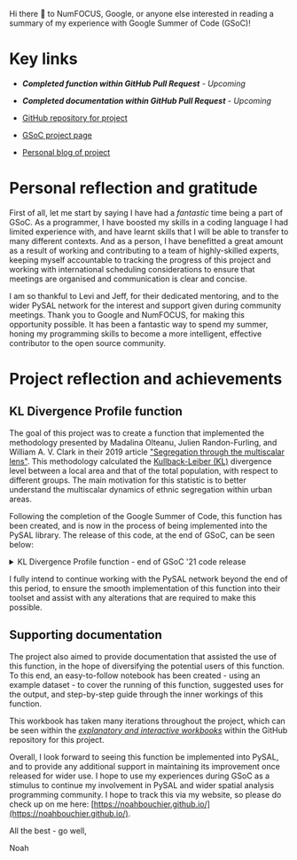 Hi there :wave: to NumFOCUS, Google, or anyone else interested in reading a summary of my experience with Google Summer of Code (GSoC)!

# Key links

- ***Completed function within GitHub Pull Request*** - *Upcoming*
- ***Completed documentation within GitHub Pull Request*** - *Upcoming*


- [GitHub repository for project](https://github.com/noahbouchier/GSoC-PySAL-21)
- [GSoC project page](https://summerofcode.withgoogle.com/projects/#6509416444067840)
- [Personal blog of project](https://noahbouchier.github.io/blog/gsoc/)

# Personal reflection and gratitude

First of all, let me start by saying I have had a *fantastic* time being a part of GSoC. As a programmer, I have boosted my skills in a coding language I had limited experience with, and have learnt skills that I will be able to transfer to many different contexts. And as a person, I have benefitted a great amount as a result of working and contributing to a team of highly-skilled experts, keeping myself accountable to tracking the progress of this project and working with international scheduling considerations to ensure that meetings are organised and communication is clear and concise.

I am so thankful to Levi and Jeff, for their dedicated mentoring, and to the wider PySAL network for the interest and support given during community meetings. Thank you to Google and NumFOCUS, for making this opportunity possible. It has been a fantastic way to spend my summer, honing my programming skills to become a more intelligent, effective contributor to the open source community.

# Project reflection and achievements

## KL Divergence Profile function

The goal of this project was to create a function that implemented the methodology presented by Madalina Olteanu, Julien Randon-Furling, and William A. V. Clark in their 2019 article ["Segregation through the multiscalar lens"](https://doi.org/10.1073/pnas.1900192116). This methodology calculated the [Kullback-Leiber (KL)](https://en.wikipedia.org/wiki/Kullback%E2%80%93Leibler_divergence) divergence level between a local area and that of the total population, with respect to different groups. The main motivation for this statistic is to better understand the multiscalar dynamics of ethnic segregation within urban areas.

Following the completion of the Google Summer of Code, this function has been created, and is now in the process of being implemented into the PySAL library. The release of this code, at the end of GSoC, can be seen below:

<details>
  <summary>KL Divergence Profile function - end of GSoC '21 code release</summary>

``` python
import numpy as np
import geopandas as gpd
import pandas as pd

from scipy.spatial.distance import pdist, squareform
from scipy.special import rel_entr as relative_entropy


def kl_divergence_profile(populations, coordinates = None, metric = 'euclidean'):
    """
    A segregation metric, using Kullback-Leiber (KL) divergence to quantify the
    difference in the population characteristics between (1) an area and (2) the total population.

    This function utilises the methodology proposed in
    Olteanu et al. (2019): 'Segregation through the multiscalar lens'. Which can be
    found here: https://doi.org/10.1073/pnas.1900192116

    Arguments
    ----------
    populations : GeoPandas GeoDataFrame object
                  NumPy Array object
                  Population information of raw group numbers (not percentages) to be
                  included in the analysis.
    coordinates : GeoPandas GeoSeries object
                  NumPy Array object
                  Spatial information relating to the areas to be included in the analysis.
    metric : Acceptable inputs to `scipy.spatial.distance.pdist` - including:
             ‘braycurtis’, ‘canberra’, ‘chebyshev’, ‘cityblock’, ‘correlation’,
             ‘cosine’, ‘dice’, ‘euclidean’, ‘hamming’, ‘jaccard’, ‘jensenshannon’,
             ‘kulsinski’, ‘mahalanobis’, ‘matching’, ‘minkowski’, ‘rogerstanimoto’,
             ‘russellrao’, ‘seuclidean’, ‘sokalmichener’, ‘sokalsneath’, ‘sqeuclidean’, ‘yule’.
             Distance metric for calculating pairwise distances,
             using `scipy.spatial.distance.pdist` - 'euclidean' by default.

    Returns
    ----------
    Returns a concatenated object of Pandas dataframes. Each dataframe contains a
    set of divergence levels between an area and the total population. These areas
    become consecutively larger, starting from a single location and aggregating
    outward from this location, until the area represents the total population.
    Thus, together the divergence levels within a dataframe represent a profile
    of divergence from an area. The concatenated object is the collection of these
    divergence profiles for every areas within the total population.

    Example
    ----------
    from libpysal.examples import get_path
    from libpysal.examples import load_example
    cincin = load_example('Cincinnati')
    cincin.get_file_list()
    cincin_df = gpd.read_file(cincin.get_path('cincinnati.shp'))
    cincin_ethnicity = cincin_df[["WHITE", "BLACK", "AMINDIAN", "ASIAN", "HAWAIIAN", "OTHER_RACE", "geometry"]]
    cincin_ethnicity.head()
    kl_divergence_profile(cincin_ethnicity)
    """
    # Store the observation index to return with the results
    if hasattr(populations, 'index'):
        indices = populations.index
    else:
        indices = np.arange(len(populations))

    # Check for geometry present in populations argument
    if hasattr(populations, 'geometry'):
        if coordinates is None:
            coordinates = populations.geometry
        populations = populations.drop(populations.geometry.name, axis = 1).values
    populations = np.asarray(populations)

    #  Creating consistent coordinates - GeoSeries input
    if hasattr(coordinates,'geometry'):
        centroids = coordinates.geometry.centroid
        coordinates = np.column_stack((centroids.x, centroids.y))
    #  Creating consistent coordinates - Array input
    else:
        assert len(coordinates) == len(populations), "Length of coordinates input needs to be of the same length as populations input"

    # Creating distance matrix using defined metric (default euclidean distance)
    dist_matrix = squareform(pdist(coordinates, metric = metric))

    # Preparing list for results
    results = []

    # Loop to calculate KL divergence
    for (i, distances) in enumerate(dist_matrix):

        # Creating the q and r objects
        sorted_indices = np.argsort(distances)
        cumul_pop_by_group = np.cumsum(populations[sorted_indices], axis = 0)
        obs_cumul_pop = np.sum(cumul_pop_by_group, axis = 1)[:, np.newaxis]
        q_cumul_proportions = cumul_pop_by_group / obs_cumul_pop
        total_pop_by_group = np.sum(populations, axis = 0, keepdims = True)
        total_pop = np.sum(populations)
        r_total_proportions = total_pop_by_group / total_pop

        # Input q and r objects into relative entropy (KL divergence) function
        kl_divergence = relative_entropy(q_cumul_proportions,
                                         r_total_proportions).sum(axis = 1)

        # Creating an output dataframe
        output = pd.DataFrame().from_dict(dict(
            observation = indices[i],
            distance = distances[sorted_indices],
            divergence = kl_divergence,
            population_covered = obs_cumul_pop.sum(axis=1)
        ))

        # Append (bring together) all outputs into results list
        results.append(output)

    return(pd.concat(results))


```
</details>

I fully intend to continue working with the PySAL network beyond the end of this period, to ensure the smooth implementation of this function into their toolset and assist with any alterations that are required to make this possible.

## Supporting documentation

The project also aimed to provide documentation that assisted the use of this function, in the hope of diversifying the potential users of this function. To this end, an easy-to-follow notebook has been created - using an example dataset - to cover the running of this function, suggested uses for the output, and step-by-step guide through the inner workings of this function.

This workbook has taken many iterations throughout the project, which can be seen within the *[explanatory and interactive workbooks](https://github.com/noahbouchier/GSoC-PySAL-21/tree/master/Explanatory%20and%20Interactive%20Workbooks)* within the GitHub repository for this project.

Overall, I look forward to seeing this function be implemented into PySAL, and to provide any additional support in maintaining its improvement once released for wider use. I hope to use my experiences during GSoC as a stimulus to continue my involvement in PySAL and wider spatial analysis programming community. I hope to track this via my website, so please do check up on me here: [https://noahbouchier.github.io/](https://noahbouchier.github.io/).

All the best - go well,

Noah
